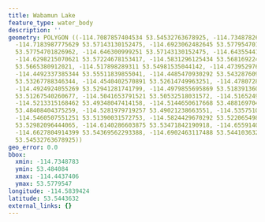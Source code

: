 ```yaml
---
title: Wabamun Lake
feature_type: water_body
description: ''
geometry: POLYGON ((-114.7087857404534 53.54532763678925, -114.7348782697428 53.55307884331139,
  -114.7183987775629 53.57143130152475, -114.6923062482645 53.57795470126753, -114.6703335920246
  53.57754701826962, -114.646300999251 53.57143130152475, -114.643554417221 53.56205215102563,
  -114.6298215070621 53.57224678153417, -114.5831296125434 53.5681692242181, -114.5645901838298
  53.5665380912021, -114.517898289311 53.54981535044142, -114.4739529768133 53.55511839855041,
  -114.4492337385344 53.55511839855041, -114.4485470930292 53.54328760963786, -114.4437405744744
  53.53267788346344, -114.4540402570891 53.52614749963251, -114.4780728498627 53.53553460975452,
  -114.4924924055269 53.52941281741799, -114.4979855695869 53.51839136091394, -114.5055386701716
  53.51267540260677, -114.5041653791521 53.50532518031572, -114.5165249982915 53.49919902130068,
  -114.5213315168462 53.49348047414158, -114.5144650617668 53.48816970405488, -114.5165249982915
  53.48408404375259, -114.5281979719257 53.49021238663551, -114.5357510725104 53.50246641627693,
  -114.5460507551251 53.51390031572753, -114.5824429670292 53.52206549837761, -114.5872494855839
  53.52982096444065, -114.6140286603875 53.53471842190918, -114.6559140363605 53.53390221833043,
  -114.6627804914399 53.54369562293388, -114.6902463117488 53.54410363229707, -114.7087857404534
  53.54532763678925))
geo_error: 0.0
bbox:
  xmin: -114.7348783
  ymin: 53.484084
  xmax: -114.4437406
  ymax: 53.5779547
longitude: -114.5839424
latitude: 53.5443632
external_links: {}
---
```

